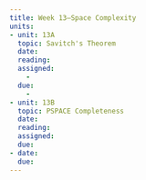 ```yaml
---
title: Week 13—Space Complexity
units:
- unit: 13A
  topic: Savitch's Theorem
  date: 
  reading: 
  assigned: 
    - 
  due:
    - 
- unit: 13B
  topic: PSPACE Completeness
  date: 
  reading: 
  assigned: 
  due: 
- date: 
  due: 
---
```

